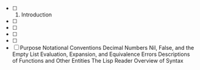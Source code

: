 - [ ] 1. Introduction
- [ ]
- [ ]
- [ ]
- [ ]
- [ ]
    Purpose
    Notational Conventions
        Decimal Numbers
        Nil, False, and the Empty List
        Evaluation, Expansion, and Equivalence
        Errors
        Descriptions of Functions and Other Entities
        The Lisp Reader
        Overview of Syntax 
